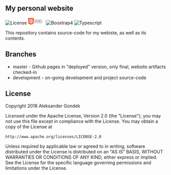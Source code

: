 My personal website
---
![License](https://img.shields.io/badge/License-Apache%20License%202.0-blue.svg?style=flat-square)
![Html5](/docs/images/html5-badge-h-css3-semantics.png)
![Boostrap4](https://img.shields.io/badge/Bootstrap%204-blue.svg?style=flat-square)
![Typescript](https://img.shields.io/badge/Typescript-blue.svg?style=flat-square)

This repository contains source-code for my webiste, as well as its contents.


Branches
---
* master - Github pages in "deployed" version, only final, website artifacts checked-in
* development - on-going development and project source-code


License
---
Copyright 2018 Aleksander Gondek

Licensed under the Apache License, Version 2.0 (the "License");
you may not use this file except in compliance with the License.
You may obtain a copy of the License at

    http://www.apache.org/licenses/LICENSE-2.0

Unless required by applicable law or agreed to in writing, software
distributed under the License is distributed on an "AS IS" BASIS,
WITHOUT WARRANTIES OR CONDITIONS OF ANY KIND, either express or implied.
See the License for the specific language governing permissions and
limitations under the License.
